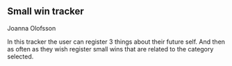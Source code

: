 
## Small win tracker
Joanna Olofsson

In this tracker the user can register 3 things about their future self. And then as often as they wish register small wins that are related to the category selected.